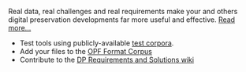Real data, real challenges and real requirements make your and others digital preservation developments far more useful and effective. [Read more...](/real-data/)

* Test tools using publicly-available [test corpora](/real-data/).
* Add your files to the [OPF Format Corpus](https://github.com/openpreserve/format-corpus)
* Contribute to the [DP Requirements and Solutions wiki](http://wiki.opf-labs.org/display/REQ/Digital+Preservation+and+Data+Curation+Requirements+and+Solutions)
